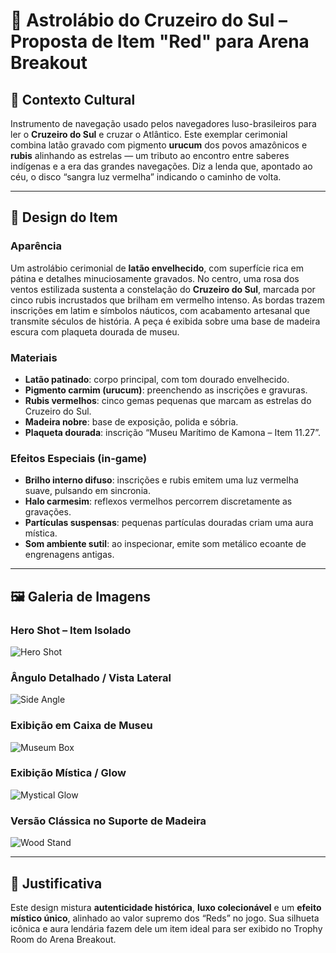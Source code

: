 # 🌟 Astrolábio do Cruzeiro do Sul – Proposta de Item "Red" para Arena Breakout

## 📖 Contexto Cultural

Instrumento de navegação usado pelos navegadores luso-brasileiros para ler o **Cruzeiro do Sul** e cruzar o Atlântico. Este exemplar cerimonial combina latão gravado com pigmento **urucum** dos povos amazônicos e **rubis** alinhando as estrelas — um tributo ao encontro entre saberes indígenas e a era das grandes navegações. Diz a lenda que, apontado ao céu, o disco “sangra luz vermelha” indicando o caminho de volta.

---

## 🎨 Design do Item

### Aparência

Um astrolábio cerimonial de **latão envelhecido**, com superfície rica em pátina e detalhes minuciosamente gravados. No centro, uma rosa dos ventos estilizada sustenta a constelação do **Cruzeiro do Sul**, marcada por cinco rubis incrustados que brilham em vermelho intenso. As bordas trazem inscrições em latim e símbolos náuticos, com acabamento artesanal que transmite séculos de história. A peça é exibida sobre uma base de madeira escura com plaqueta dourada de museu.

### Materiais

* **Latão patinado**: corpo principal, com tom dourado envelhecido.
* **Pigmento carmim (urucum)**: preenchendo as inscrições e gravuras.
* **Rubis vermelhos**: cinco gemas pequenas que marcam as estrelas do Cruzeiro do Sul.
* **Madeira nobre**: base de exposição, polida e sóbria.
* **Plaqueta dourada**: inscrição “Museu Marítimo de Kamona – Item 11.27”.

### Efeitos Especiais (in-game)

* **Brilho interno difuso**: inscrições e rubis emitem uma luz vermelha suave, pulsando em sincronia.
* **Halo carmesim**: reflexos vermelhos percorrem discretamente as gravações.
* **Partículas suspensas**: pequenas partículas douradas criam uma aura mística.
* **Som ambiente sutil**: ao inspecionar, emite som metálico ecoante de engrenagens antigas.

---

## 🖼️ Galeria de Imagens

### Hero Shot – Item Isolado

![Hero Shot](file_0000000093f461f5a184c8014a007b31)

### Ângulo Detalhado / Vista Lateral

![Side Angle](file_00000000e8cc61fda152b2b42c65894d)

### Exibição em Caixa de Museu

![Museum Box](file_000000002d2061f5ac0bcb96eecf72b1)

### Exibição Mística / Glow

![Mystical Glow](file_0000000012dc61f5997e74b7dd0ade5d)

### Versão Clássica no Suporte de Madeira

![Wood Stand](file_0000000079e461fdb94920d6991884e6)

---

## 🚀 Justificativa

Este design mistura **autenticidade histórica**, **luxo colecionável** e um **efeito místico único**, alinhado ao valor supremo dos “Reds” no jogo. Sua silhueta icônica e aura lendária fazem dele um item ideal para ser exibido no Trophy Room do Arena Breakout.
